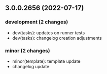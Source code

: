 ## 3.0.0.2656 (2022-07-17)

### development (2 changes)

- dev(tasks): updates on runner tests
- dev(tasks): changelog creation adjustments

### minor (2 changes)

- minor(template): template update
- changelog update
